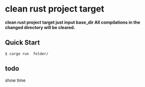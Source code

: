 # clean rust project target

**clean rust project target just input base_dir All compilations in the changed directory will be cleared.**

## Quick Start

```console
$ cargo run  folder/
```

## todo
show time